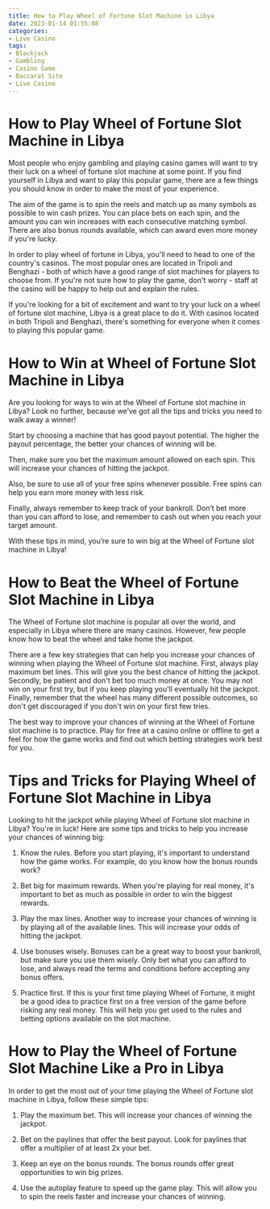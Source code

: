 ```yaml
---
title: How to Play Wheel of Fortune Slot Machine in Libya 
date: 2023-01-14 01:55:08
categories:
- Live Casino
tags:
- Blackjack
- Gambling
- Casino Game
- Baccarat Site
- Live Casino
---
```



#  How to Play Wheel of Fortune Slot Machine in Libya 

Most people who enjoy gambling and playing casino games will want to try their luck on a wheel of fortune slot machine at some point. If you find yourself in Libya and want to play this popular game, there are a few things you should know in order to make the most of your experience.

The aim of the game is to spin the reels and match up as many symbols as possible to win cash prizes. You can place bets on each spin, and the amount you can win increases with each consecutive matching symbol. There are also bonus rounds available, which can award even more money if you're lucky.

In order to play wheel of fortune in Libya, you'll need to head to one of the country's casinos. The most popular ones are located in Tripoli and Benghazi - both of which have a good range of slot machines for players to choose from. If you're not sure how to play the game, don't worry - staff at the casino will be happy to help out and explain the rules.

If you're looking for a bit of excitement and want to try your luck on a wheel of fortune slot machine, Libya is a great place to do it. With casinos located in both Tripoli and Benghazi, there's something for everyone when it comes to playing this popular game.

#  How to Win at Wheel of Fortune Slot Machine in Libya 

Are you looking for ways to win at the Wheel of Fortune slot machine in Libya? Look no further, because we’ve got all the tips and tricks you need to walk away a winner!

Start by choosing a machine that has good payout potential. The higher the payout percentage, the better your chances of winning will be.

Then, make sure you bet the maximum amount allowed on each spin. This will increase your chances of hitting the jackpot.

Also, be sure to use all of your free spins whenever possible. Free spins can help you earn more money with less risk.

Finally, always remember to keep track of your bankroll. Don’t bet more than you can afford to lose, and remember to cash out when you reach your target amount.

With these tips in mind, you’re sure to win big at the Wheel of Fortune slot machine in Libya!

#  How to Beat the Wheel of Fortune Slot Machine in Libya 

The Wheel of Fortune slot machine is popular all over the world, and especially in Libya where there are many casinos. However, few people know how to beat the wheel and take home the jackpot.

There are a few key strategies that can help you increase your chances of winning when playing the Wheel of Fortune slot machine. First, always play maximum bet lines. This will give you the best chance of hitting the jackpot. Secondly, be patient and don't bet too much money at once. You may not win on your first try, but if you keep playing you'll eventually hit the jackpot. Finally, remember that the wheel has many different possible outcomes, so don't get discouraged if you don't win on your first few tries.

The best way to improve your chances of winning at the Wheel of Fortune slot machine is to practice. Play for free at a casino online or offline to get a feel for how the game works and find out which betting strategies work best for you.

#  Tips and Tricks for Playing Wheel of Fortune Slot Machine in Libya 

Looking to hit the jackpot while playing Wheel of Fortune slot machine in Libya? You're in luck! Here are some tips and tricks to help you increase your chances of winning big:

1. Know the rules. Before you start playing, it's important to understand how the game works. For example, do you know how the bonus rounds work?

2. Bet big for maximum rewards. When you're playing for real money, it's important to bet as much as possible in order to win the biggest rewards.

3. Play the max lines. Another way to increase your chances of winning is by playing all of the available lines. This will increase your odds of hitting the jackpot.

4. Use bonuses wisely. Bonuses can be a great way to boost your bankroll, but make sure you use them wisely. Only bet what you can afford to lose, and always read the terms and conditions before accepting any bonus offers.

5. Practice first. If this is your first time playing Wheel of Fortune, it might be a good idea to practice first on a free version of the game before risking any real money. This will help you get used to the rules and betting options available on the slot machine.

#  How to Play the Wheel of Fortune Slot Machine Like a Pro in Libya

In order to get the most out of your time playing the Wheel of Fortune slot machine in Libya, follow these simple tips:

1. Play the maximum bet. This will increase your chances of winning the jackpot.

2. Bet on the paylines that offer the best payout. Look for paylines that offer a multiplier of at least 2x your bet.

3. Keep an eye on the bonus rounds. The bonus rounds offer great opportunities to win big prizes.

4. Use the autoplay feature to speed up the game play. This will allow you to spin the reels faster and increase your chances of winning.